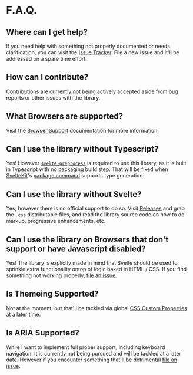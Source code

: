 # F.A.Q.

## Where can I get help?

If you need help with something not properly documented or needs clarification, you can visit the [Issue Tracker](https://github.com/novacbn/kahi-ui/issues). File a new issue and it'll be addressed on a spare time effort.

## How can I contribute?

Contributions are currently not being actively accepted aside from bug reports or other issues with the library.

## What Browsers are supported?

Visit the [Browser Support](../framework/browser-support.md) documentation for more information.

## Can I use the library without Typescript?

Yes! However [`svelte-preprocess`](https://github.com/sveltejs/svelte-preprocess) is required to use this library, as it is built in Typescript with no packaging build step. That will be fixed when [SvelteKit](https://kit.svelte.dev)'s [package command](https://kit.svelte.dev/docs#packaging) supports type generation.

## Can I use the library without Svelte?

Yes, however there is no official support to do so. Visit [Releases](https://github.com/novacbn/kahi-ui/releases) and grab the `.css` distributable files, and read the library source code on how to do markup, progressive enhancements, etc.

## Can I use the library on Browsers that don't support or have Javascript disabled?

Yes! The library is explictly made in mind that Svelte should be used to sprinkle extra functionality ontop of logic baked in HTML / CSS. If you find something not working properly, [file an issue](https://github.com/novacbn/kahi-ui/issues).

## Is Themeing Supported?

Not at the moment, but that'll be tackled via global [CSS Custom Properties](https://developer.mozilla.org/en-US/docs/Web/CSS/Using_CSS_custom_properties) at a later time.

## Is ARIA Supported?

While I want to implement full proper support, including keyboard navigation. It is currently not being pursued and will be tackled at a later date. However if you encounter something that'll be detrimental [file an issue](https://github.com/novacbn/kahi-ui/issues).
